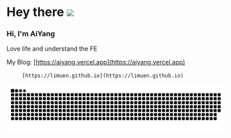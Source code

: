 # Hey there <img src="https://media.giphy.com/media/hvRJCLFzcasrR4ia7z/giphy.gif" width="25px">

### Hi, I'm AiYang

Love life and understand the FE

My Blog: [https://aiyang.vercel.app](https://aiyang.vercel.app)

         [https://limuen.github.io](https://limuen.github.io)
 

![](https://raw.githubusercontent.com/limuen/limuen/master/assets/github-contribution-grid-snake.svg)


